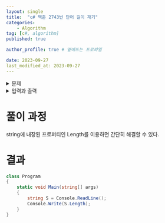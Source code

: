 ```yaml
---
layout: single
title:  "c# 백준 2743번 단어 길이 재기"
categories: 
    - Algorithm
tag: [c#, algorithm]
published: true

author_profile: true # 옆에뜨는 프로파일

date: 2023-09-27
last_modified_at: 2023-09-27
---
```


<details>
<summary>문제</summary>
<div markdown="1">   

알파벳으로만 이루어진 단어를 입력받아, 그 길이를 출력하는 프로그램을 작성하시오.

</div>
</details> 

<details>
<summary>입력과 출력</summary>
<div markdown="1">   
첫째 줄에 영어 소문자와 대문자로만 이루어진 단어가 주어진다. 단어의 길이는 최대 100이다.


출력은 다음과 같다.

`첫째 줄에 입력으로 주어진 단어의 길이를 출력한다.`한다.
</div>
</details>


# 풀이 과정
string에 내장된 프로퍼티인 Length를 이용하면 간단히 해결할 수 있다.

# 결과

```c#
class Program
{
    static void Main(string[] args)
    {
        string S = Console.ReadLine();
        Console.Write(S.Length);
    }
}
```
